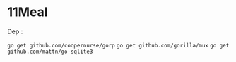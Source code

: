 11Meal
======

Dep :

`go get github.com/coopernurse/gorp`
`go get github.com/gorilla/mux`
`go get github.com/mattn/go-sqlite3`
